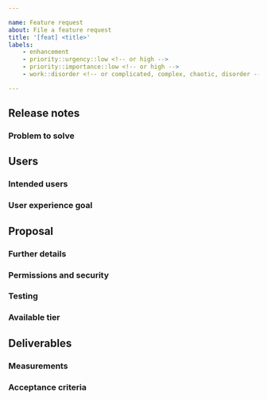 ```yaml
---

name: Feature request
about: File a feature request
title: '[feat] <title>'
labels: 
    - enhancement
    - priority::urgency::low <!-- or high -->
    - priority::importance::low <!-- or high -->
    - work::disorder <!-- or complicated, complex, chaotic, disorder -->

---
```


Release notes
-------------

### Problem to solve 
<!-- REQUIRED Briefly explain the problem the feature will solve.
What problem are we trying solve? 
Try to define the who/what/why of the opportunity as a user story.
For example, "As a (who), I want (what), so I can (why/value)."
-->

Users
-----

### Intended users
<!-- REQUIRED Who will use this feature?
If known, include any of the following: 
- Types of users (e.g. Developer) 
- Specific company roles (e.g. Release Manager)
- Personas
- "Unknown" and fill this field in later
-->

### User experience goal
<!-- REQUIRED What is the single user experience workflow this problem addresses?
For example, "The user should be able to use the UI/API/.gitlab-ci.yml with GitLab to <perform a specific task>"
-->

Proposal
--------
<!-- REQUIRED  How are we going to solve the problem? -->

### Further details
<!-- REQUIRED Include use cases, benefits, goals.
Any details that will help understand the problem better. 
-->

### Permissions and security
<!-- REQUIRED What permissions are required to perform the described actions? 
Are they consistent with the existing permissions as documented for users, groups, and projects as appropriate? 
Is the proposed behavior consistent between the UI, API, and other access methods (e.g. email replies)?
-->

### Testing
<!-- REQUIRED
What risks does this change pose to our availability? 
How might it affect the quality of the product? 
What additional test coverage or changes to tests will be needed? 
Will it require cross-browser testing?

Please list the test areas that needs to be added or updated to ensure that this feature will work as intended. 
Please use the list below as guidance.
- Unit test changes
- Integration test changes
- End-to-end test change
-->

### Available tier
<!-- REQUIRED To which tier the feature belongs?
This section should be used for setting the appropriate tier that this feature will belong to. 
- Free
- Silver
- Gold
-->

Deliverables
------------

### Measurements
<!-- REQUIRED Success metrics indicate the desired business outcomes. -->

### Acceptance criteria
<!-- REQUIRED  Indicate when the solution is working correctly. Use an unordered.
If there is no way to measure success, link to an issue that will implement a way to measure this.
-->    
